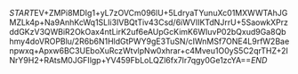$START$EV+ZMPi8MDIg1+yL7zOVCm096lU+5LdryaTYunuXc01MXWWTAhJGMZLk4p+Na9AnhKcWq1SLIi3IVBQtTiv43Csd/6iWVIIKTdNJrrU+5SaowkXPrzddGKzV3QWBiR2OkOax4ntLirK2uf6eAUpGcKimK6WIuvP02bQxud9Ga8Qbhmy4doVROPBlu/2R6b6N1HldGtPWY9gE3TuSN/cIWnMSf7ONE4L9rfW2Baenpwxq+Apxw6BC3UEboXuRczWtvlpNw0xhrar+c4Mveu1O0yS5C2qrTHZ+2INrY9H2+RAtsM0JGFIlgp+YV459FbLoLQZl6fx7lr7qgy0Ge1zcYA==$END$